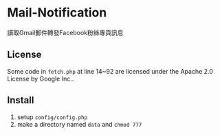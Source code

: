 # Mail-Notification
讀取Gmail郵件轉發Facebook粉絲專頁訊息

## License
Some code in `fetch.php` at line 14~92 are licensed under the Apache 2.0 License by Google Inc..

## Install
1. setup `config/config.php`
2. make a directory named `data` and `chmod 777`
